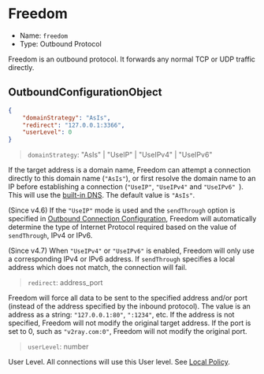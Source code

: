 # Freedom

* Name: `freedom`
* Type: Outbound Protocol

Freedom is an outbound protocol. It forwards any normal TCP or UDP traffic directly.

## OutboundConfigurationObject

```json
{
    "domainStrategy": "AsIs",
    "redirect": "127.0.0.1:3366",
    "userLevel": 0
}
```

> `domainStrategy`: "AsIs" | "UseIP" | "UseIPv4" | "UseIPv6"

If the target address is a domain name, Freedom can attempt a connection directly to this domain name (`"AsIs"`), or first resolve the domain name to an IP before establishing a connection (`"UseIP"`, `"UseIPv4"` and `"UseIPv6" `). This will use the [built-in DNS](../dns.md). The default value is `"AsIs"`.

(Since v4.6) If the `"UseIP"` mode is used and the `sendThrough` option is specified in [Outbound Connection Configuration](../overview.md#outboundobject), Freedom will automatically determine the type of Internet Protocol required based on the value of `sendThrough`, IPv4 or IPv6.

(Since v4.7) When `"UseIPv4"` or `"UseIPv6"` is enabled, Freedom will only use a corresponding IPv4 or IPv6 address. If `sendThrough` specifies a local address which does not match, the connection will fail.

> `redirect`: address_port

Freedom will force all data to be sent to the specified address and/or port (instead of the address specified by the inbound protocol). The value is an address as a string: `"127.0.0.1:80"`, `":1234"`, etc. If the address is not specified, Freedom will not modify the original target address. If the port is set to 0, such as `"v2ray.com:0"`, Freedom will not modify the original port.

> `userLevel`: number

User Level. All connections will use this User level. See [Local Policy](../policy.md).
